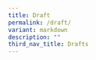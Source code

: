 ```yaml
---
title: Draft
permalink: /draft/
variant: markdown
description: ""
third_nav_title: Drafts
---
```

<p></p>